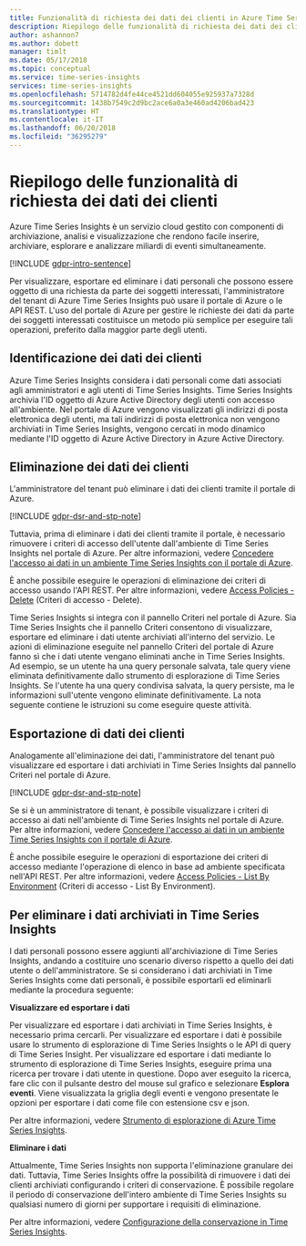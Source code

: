 ```yaml
---
title: Funzionalità di richiesta dei dati dei clienti in Azure Time Series Insights
description: Riepilogo delle funzionalità di richiesta dei dati dei clienti.
author: ashannon7
ms.author: dobett
manager: timlt
ms.date: 05/17/2018
ms.topic: conceptual
ms.service: time-series-insights
services: time-series-insights
ms.openlocfilehash: 5714782d4fe44ce4521dd604055e925937a7328d
ms.sourcegitcommit: 1438b7549c2d9bc2ace6a0a3e460ad4206bad423
ms.translationtype: HT
ms.contentlocale: it-IT
ms.lasthandoff: 06/20/2018
ms.locfileid: "36295279"
---
```

# <a name="summary-of-customer-data-request-features"></a>Riepilogo delle funzionalità di richiesta dei dati dei clienti

Azure Time Series Insights è un servizio cloud gestito con componenti di archiviazione, analisi e visualizzazione che rendono facile inserire, archiviare, esplorare e analizzare miliardi di eventi simultaneamente.

[!INCLUDE [gdpr-intro-sentence](../../includes/gdpr-intro-sentence.md)]

Per visualizzare, esportare ed eliminare i dati personali che possono essere oggetto di una richiesta da parte dei soggetti interessati, l'amministratore del tenant di Azure Time Series Insights può usare il portale di Azure o le API REST. L'uso del portale di Azure per gestire le richieste dei dati da parte dei soggetti interessati costituisce un metodo più semplice per eseguire tali operazioni, preferito dalla maggior parte degli utenti.

## <a name="identifying-customer-data"></a>Identificazione dei dati dei clienti

Azure Time Series Insights considera i dati personali come dati associati agli amministratori e agli utenti di Time Series Insights. Time Series Insights archivia l'ID oggetto di Azure Active Directory degli utenti con accesso all'ambiente. Nel portale di Azure vengono visualizzati gli indirizzi di posta elettronica degli utenti, ma tali indirizzi di posta elettronica non vengono archiviati in Time Series Insights, vengono cercati in modo dinamico mediante l'ID oggetto di Azure Active Directory in Azure Active Directory.

## <a name="deleting-customer-data"></a>Eliminazione dei dati dei clienti

L'amministratore del tenant può eliminare i dati dei clienti tramite il portale di Azure.

[!INCLUDE [gdpr-dsr-and-stp-note](../../includes/gdpr-dsr-and-stp-note.md)]

Tuttavia, prima di eliminare i dati dei clienti tramite il portale, è necessario rimuovere i criteri di accesso dell'utente dall'ambiente di Time Series Insights nel portale di Azure. Per altre informazioni, vedere [Concedere l'accesso ai dati in un ambiente Time Series Insights con il portale di Azure](time-series-insights-data-access.md).

È anche possibile eseguire le operazioni di eliminazione dei criteri di accesso usando l'API REST. Per altre informazioni, vedere [Access Policies - Delete](https://docs.microsoft.com/rest/api/time-series-insights-management/accesspolicies/delete) (Criteri di accesso - Delete).

Time Series Insights si integra con il pannello Criteri nel portale di Azure. Sia Time Series Insights che il pannello Criteri consentono di visualizzare, esportare ed eliminare i dati utente archiviati all'interno del servizio. Le azioni di eliminazione eseguite nel pannello Criteri del portale di Azure fanno sì che i dati utente vengano eliminati anche in Time Series Insights. Ad esempio, se un utente ha una query personale salvata, tale query viene eliminata definitivamente dallo strumento di esplorazione di Time Series Insights. Se l'utente ha una query condivisa salvata, la query persiste, ma le informazioni sull'utente vengono eliminate definitivamente. La nota seguente contiene le istruzioni su come eseguire queste attività.

## <a name="exporting-customer-data"></a>Esportazione di dati dei clienti

Analogamente all'eliminazione dei dati, l'amministratore del tenant può visualizzare ed esportare i dati archiviati in Time Series Insights dal pannello Criteri nel portale di Azure.

[!INCLUDE [gdpr-dsr-and-stp-note](../../includes/gdpr-dsr-and-stp-note.md)]

Se si è un amministratore di tenant, è possibile visualizzare i criteri di accesso ai dati nell'ambiente di Time Series Insights nel portale di Azure. Per altre informazioni, vedere [Concedere l'accesso ai dati in un ambiente Time Series Insights con il portale di Azure](time-series-insights-data-access.md).

È anche possibile eseguire le operazioni di esportazione dei criteri di accesso mediante l'operazione di elenco in base ad ambiente specificata nell'API REST. Per altre informazioni, vedere [Access Policies - List By Environment](https://docs.microsoft.com/rest/api/time-series-insights-management/accesspolicies/listbyenvironment) (Criteri di accesso - List By Environment).

## <a name="to-delete-data-stored-within-time-series-insights"></a>Per eliminare i dati archiviati in Time Series Insights

I dati personali possono essere aggiunti all'archiviazione di Time Series Insights, andando a costituire uno scenario diverso rispetto a quello dei dati utente o dell'amministratore. Se si considerano i dati archiviati in Time Series Insights come dati personali, è possibile esportarli ed eliminarli mediante la procedura seguente:

**Visualizzare ed esportare i dati**

Per visualizzare ed esportare i dati archiviati in Time Series Insights, è necessario prima cercarli. Per visualizzare ed esportare i dati è possibile usare lo strumento di esplorazione di Time Series Insights o le API di query di Time Series Insight. Per visualizzare ed esportare i dati mediante lo strumento di esplorazione di Time Series Insights, eseguire prima una ricerca per trovare i dati utente in questione. Dopo aver eseguito la ricerca, fare clic con il pulsante destro del mouse sul grafico e selezionare **Esplora eventi**. Viene visualizzata la griglia degli eventi e vengono presentate le opzioni per esportare i dati come file con estensione csv e json.

Per altre informazioni, vedere [Strumento di esplorazione di Azure Time Series Insights](time-series-insights-explorer.md).

**Eliminare i dati**

Attualmente, Time Series Insights non supporta l'eliminazione granulare dei dati. Tuttavia, Time Series Insights offre la possibilità di rimuovere i dati dei clienti archiviati configurando i criteri di conservazione. È possibile regolare il periodo di conservazione dell'intero ambiente di Time Series Insights su qualsiasi numero di giorni per supportare i requisiti di eliminazione.

Per altre informazioni, vedere [Configurazione della conservazione in Time Series Insights](time-series-insights-how-to-configure-retention.md).